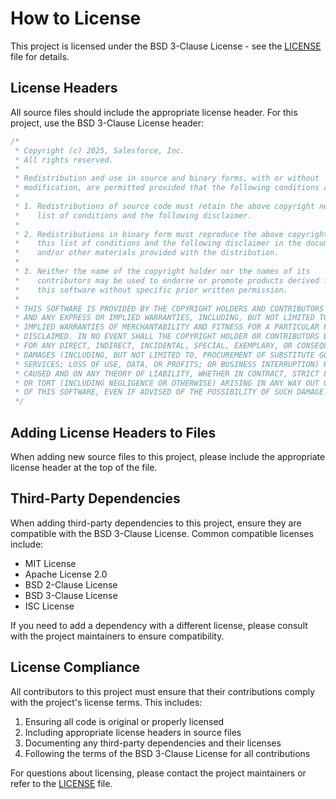 # How to License

This project is licensed under the BSD 3-Clause License - see the [LICENSE](LICENSE) file for details.

## License Headers

All source files should include the appropriate license header. For this project, use the BSD 3-Clause License header:

```javascript
/*
 * Copyright (c) 2025, Salesforce, Inc.
 * All rights reserved.
 *
 * Redistribution and use in source and binary forms, with or without
 * modification, are permitted provided that the following conditions are met:
 *
 * 1. Redistributions of source code must retain the above copyright notice, this
 *    list of conditions and the following disclaimer.
 *
 * 2. Redistributions in binary form must reproduce the above copyright notice,
 *    this list of conditions and the following disclaimer in the documentation
 *    and/or other materials provided with the distribution.
 *
 * 3. Neither the name of the copyright holder nor the names of its
 *    contributors may be used to endorse or promote products derived from
 *    this software without specific prior written permission.
 *
 * THIS SOFTWARE IS PROVIDED BY THE COPYRIGHT HOLDERS AND CONTRIBUTORS "AS IS"
 * AND ANY EXPRESS OR IMPLIED WARRANTIES, INCLUDING, BUT NOT LIMITED TO, THE
 * IMPLIED WARRANTIES OF MERCHANTABILITY AND FITNESS FOR A PARTICULAR PURPOSE ARE
 * DISCLAIMED. IN NO EVENT SHALL THE COPYRIGHT HOLDER OR CONTRIBUTORS BE LIABLE
 * FOR ANY DIRECT, INDIRECT, INCIDENTAL, SPECIAL, EXEMPLARY, OR CONSEQUENTIAL
 * DAMAGES (INCLUDING, BUT NOT LIMITED TO, PROCUREMENT OF SUBSTITUTE GOODS OR
 * SERVICES; LOSS OF USE, DATA, OR PROFITS; OR BUSINESS INTERRUPTION) HOWEVER
 * CAUSED AND ON ANY THEORY OF LIABILITY, WHETHER IN CONTRACT, STRICT LIABILITY,
 * OR TORT (INCLUDING NEGLIGENCE OR OTHERWISE) ARISING IN ANY WAY OUT OF THE USE
 * OF THIS SOFTWARE, EVEN IF ADVISED OF THE POSSIBILITY OF SUCH DAMAGE.
 */
```

## Adding License Headers to Files

When adding new source files to this project, please include the appropriate license header at the top of the file.

## Third-Party Dependencies

When adding third-party dependencies to this project, ensure they are compatible with the BSD 3-Clause License. Common compatible licenses include:

- MIT License
- Apache License 2.0
- BSD 2-Clause License
- BSD 3-Clause License
- ISC License

If you need to add a dependency with a different license, please consult with the project maintainers to ensure compatibility.

## License Compliance

All contributors to this project must ensure that their contributions comply with the project's license terms. This includes:

1. Ensuring all code is original or properly licensed
2. Including appropriate license headers in source files
3. Documenting any third-party dependencies and their licenses
4. Following the terms of the BSD 3-Clause License for all contributions

For questions about licensing, please contact the project maintainers or refer to the [LICENSE](LICENSE) file.
